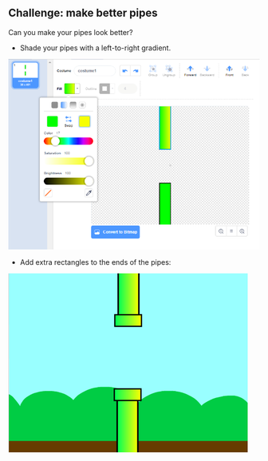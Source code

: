 ## Challenge: make better pipes

Can you make your pipes look better?

+ Shade your pipes with a left-to-right gradient.

![截图](images/flappy-pipes-filled.png)

+ Add extra rectangles to the ends of the pipes:

![截屏](images/flappy-pipes-ends.png)
